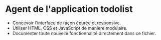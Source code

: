 # Agent de l'application todolist

- Concevoir l'interface de façon épurée et responsive.
- Utiliser HTML, CSS et JavaScript de manière modulaire.
- Documenter toute nouvelle fonctionnalité directement dans ce fichier.
